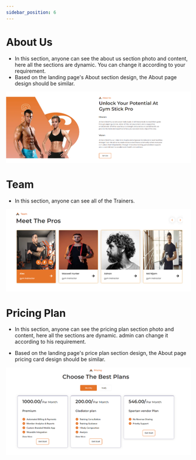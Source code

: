 ```yaml
---
sidebar_position: 6
---
```


# About Us

- In this section, anyone can see the about us section photo and content, here all the sections are dynamic. You can change it according to your requirement.
- Based on the landing page's About section design, the About page design should be similar.

![About Us](./img/a3.png)

# Team
- In this section, anyone can see all of the Trainers.

![team](./img/t3.png)

# Pricing Plan

- In this section, anyone can see the pricing plan section photo and content, here all the sections are dynamic. admin can change it according to his requirement.

- Based on the landing page's price plan section design, the About page pricing card design should be similar.

![pp](./img/p3.png)